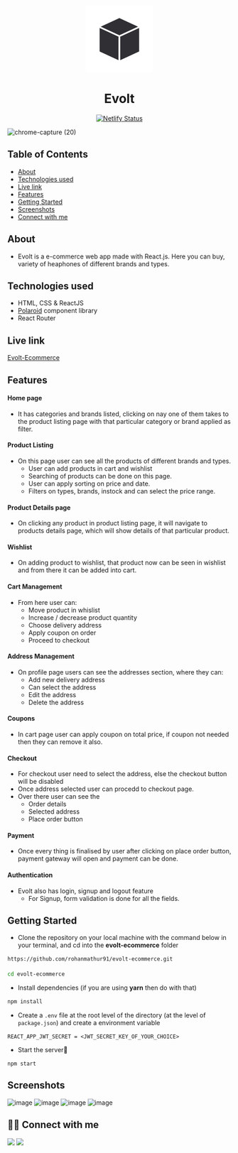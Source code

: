 
<div align="center">

<img alt="evolt ecommerce logo" src="public/favicon.svg" width="150px" height="150px" />

# Evolt

[![Netlify Status](https://api.netlify.com/api/v1/badges/1df6ff35-76e4-4223-8c83-be2ca14adf20/deploy-status)](https://app.netlify.com/sites/evolt-ecommerce/deploys)

</div>

![chrome-capture (20)](https://user-images.githubusercontent.com/61556757/162187579-535d54d2-6db5-4c7b-8b91-8d19afccdfe4.gif)


## Table of Contents

- [About](#about)
- [Technologies used](#technologies-used)
- [Live link](#live-link)
- [Features](#features)
- [Getting Started](#getting-started)
- [Screenshots](#screenshots)
- [Connect with me](#-connect-with-me)


## About
 - Evolt is a e-commerce web app made with React.js. Here you can buy, variety of heaphones 
   of different brands and types.
   
## Technologies used
- HTML, CSS & ReactJS
- [Polaroid](https://polaroid7.netlify.app/index.html) component library
- React Router

## Live link
[Evolt-Ecommerce](https://evolt-ecommerce.netlify.app/)

## Features
 #### Home page 
 - It has categories and brands listed, clicking on nay one of them takes to the product listing page 
    with that particular category or brand applied as filter.
    
 #### Product Listing 
 - On this page user can see all the products of different brands and types.
    - User can add products in cart and wishlist
    - Searching of products can be done on this page.
    - User can apply sorting on price and date.
    - Filters on types, brands, instock and can select the price range.

 #### Product Details page
 - On clicking any product in product listing page, it will navigate to products details page, which will show 
 details of that particular product.
 
 #### Wishlist 
 - On adding product to wishlist, that product now can be seen in wishlist and from there it can be added into cart.
 
 #### Cart Management
 - From here user can: 
    - Move product in whislist
    - Increase / decrease product quantity
    - Choose delivery address
    - Apply coupon on order
    - Proceed to checkout

#### Address Management
- On profile page users can see the addresses section, where they can:
  - Add new delivery address
  - Can select the address
  - Edit the address
  - Delete the address

#### Coupons
- In cart page user can apply coupon on total price, if coupon not needed then they can remove it also.

#### Checkout
- For checkout user need to select the address, else the checkout button will be disabled
- Once address selected user can procedd to checkout page.
- Over there user can see the 
    - Order details
    - Selected address
    - Place order button

#### Payment
- Once every thing is finalised by user after clicking on place order button, payment gateway will open and payment can be done.

#### Authentication
- Evolt also has login, signup and logout feature
  - For Signup, form validation is done for all the fields.

## Getting Started

- Clone the repository on your local machine with the command below in your terminal, and cd into the **evolt-ecommerce** folder

```sh
https://github.com/rohanmathur91/evolt-ecommerce.git

cd evolt-ecommerce
```

- Install dependencies (if you are using **yarn** then do with that)

```sh
npm install
```

- Create a `.env` file at the root level of the directory (at the level of `package.json`) and create a environment variable

```
REACT_APP_JWT_SECRET = <JWT_SECRET_KEY_OF_YOUR_CHOICE>
```

- Start the server🚀

```
npm start
```

## Screenshots
![image](https://user-images.githubusercontent.com/61556757/162187674-4d917dec-4622-447f-bc53-c90ff398ddb1.png)
![image](https://user-images.githubusercontent.com/61556757/162187714-39eb33c6-11c0-4473-be6a-131a57880aa7.png)
![image](https://user-images.githubusercontent.com/61556757/162187747-b1f31af7-5785-4007-88bd-8de002869d03.png)
![image](https://user-images.githubusercontent.com/61556757/162187805-2197a2c1-287d-45cb-b8a1-7096efecbe48.png)


## 👨‍💻 Connect with me 
<a href="https://twitter.com/rohanmathur91"><img src="https://img.shields.io/badge/Twitter-1DA1F2?style=for-the-badge&logo=twitter&logoColor=white"/></a>
<a href="https://www.linkedin.com/in/rohanmathur04/"><img src="https://img.shields.io/badge/LinkedIn-0077B5?style=for-the-badge&logo=linkedin&logoColor=white"/></a>






